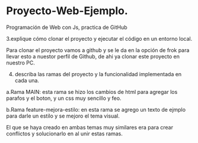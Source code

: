 # Proyecto-Web-Ejemplo.
Programación de Web con Js, practica de GitHub

 3.explique cómo clonar el proyecto y ejecutar el código en un entorno local.

 Para clonar el proyecto vamos a github y se le da en la opción de frok para llevar esto a nuestor perfil de Github, de ahi ya clonar este proyecto en nuestro PC.
 
 4. describa las ramas del proyecto y la funcionalidad implementada en cada una.

 a.Rama MAIN: esta rama se hizo los cambios de html para agregar los parafos y el boton, y un css muy sencillo y feo.
 
 b.Rama feature-mejora-estilo: en esta rama se agrego un texto de ejmplo para darle un estilo y se mejoro el tema visual.

 El que se haya creado en ambas temas muy similares era para crear conflictos y solucionarlo en al unir estas ramas. 
